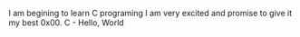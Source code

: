 I am begining to learn C programing
I am very excited and promise to give it my best
0x00. C - Hello, World
